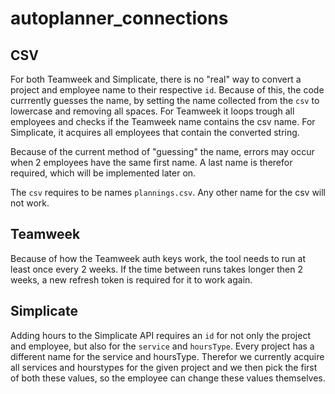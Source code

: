 # autoplanner_connections

## CSV
For both Teamweek and Simplicate, there is no "real" way to convert a project and employee name to their respective `id`. Because of this, the code currrently guesses the name, by setting the name collected from the `csv` to lowercase and removing all spaces. For Teamweek it loops trough all employees and checks if the Teamweek name contains the csv name. For Simplicate, it acquires all employees that contain the converted string.

Because of the current method of "guessing" the name, errors may occur when 2 employees have the same first name. A last name is therefor required, which will be implemented later on.

The `csv` requires to be names `plannings.csv`. Any other name for the csv will not work.

## Teamweek
Because of how the Teamweek auth keys work, the tool needs to run at least once every 2 weeks. If the time between runs takes longer then 2 weeks, a new refresh token is required for it to work again.

## Simplicate
Adding hours to the Simplicate API requires an `id` for not only the project and employee, but also for the `service` and `hoursType`. Every project has a different name for the service and hoursType. Therefor we currently acquire all services and hourstypes for the given project and we then pick the first of both these values, so the employee can change these values themselves.
